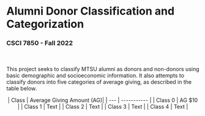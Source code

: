 # Alumni Donor Classification and Categorization
### CSCI 7850 - Fall 2022
<br><br>
This project seeks to classify MTSU alumni as donors and non-donors using basic demographic and socioeconomic information. It also attempts to classify donors into five categories of average giving, as described in the table below. 

<div align="center">
| Class | Average Giving Amount (AG)|
| --- | ----------- |
| Class 0  | AG  $10 |
| Class 1  | Text |
| Class 2  | Text |
| Class 3  | Text |
| Class 4  | Text |
</div>
